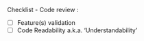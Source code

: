 Checklist - Code review :
- [ ] Feature(s) validation
- [ ] Code Readability a.k.a. ‘Understandability’
